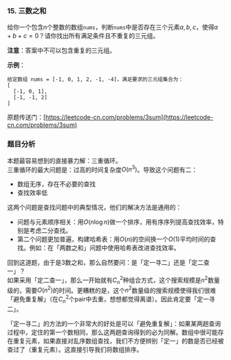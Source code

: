### 15. 三数之和

给你一个包含$n$个整数的数组`nums`，判断`nums`中是否存在三个元素$a, b, c$，使得$a + b + c = 0$？请你找出所有满足条件且不重复的三元组。

**注意**：答案中不可以包含重复的三元组。

**示例**：

``` text
给定数组 nums = [-1, 0, 1, 2, -1, -4]，满足要求的三元组集合为：  
[
  [-1, 0, 1],  
  [-1, -1, 2]  
]
```

原题传送门：[https://leetcode-cn.com/problems/3sum](https://leetcode-cn.com/problems/3sum)

### 题目分析

本题最容易想到的直接暴力解：三重循环。  
三重循环的最大问题是：过高的时间复杂度$O(n^3)$。导致这个问题有二：

+ 数组无序，存在不必要的查找
+ 查找效率低

这两个问题是查找问题中的典型情况，他们的解决方法是通用的：

+ 问题与元素顺序相关：用$O(n\log{n})$做一个排序，用有序序列提高查找效率，特别是考虑二分查找。  
+ 第二个问题更加普遍，构建哈希表：用$O(n)$的空间换一个$O(1)$平均时间的查找。例如：在「两数之和」问题中使用哈希表改进查找效率。

回到这道题，由于是3数之和，那么自然要问：是「定一寻二」还是「定二查一」？  
如果采用「定二查一」，那么一开始就有$C_{n}^{2}$种组合方式，这个搜索规模是$n^2$数量级的，需要$O(n^2)$的时间。更糟糕的是，这个$n^2$数量级的搜索规模使得我们很难「避免重复解」（在$C_{n}^{2}$个pair中去重，想想都觉得离谱）。因此肯定要「定一寻二」。

「定一寻二」的方法的一个非常大的好处是可以「避免重复解」：如果某两趟查询过程中，定住的第一个数相同，那么这两趟查询得到的必为同解。数组中很可能存在重复元素，如果直接对乱序数组查找，我们不方便辨别「定一」的数是否已经被查过了（重复元素）。这直接引导我们将数组排序。
